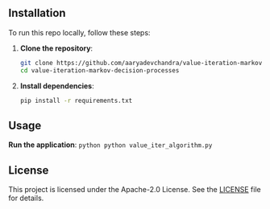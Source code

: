 ## Installation

To run this repo locally, follow these steps:

1. **Clone the repository**:
    ```bash
    git clone https://github.com/aaryadevchandra/value-iteration-markov-decision-processes.git
    cd value-iteration-markov-decision-processes
    ```

2. **Install dependencies**:
    ```bash
    pip install -r requirements.txt
    ```

## Usage

**Run the application**:
    ```python
    python value_iter_algorithm.py
    ```


## License

This project is licensed under the Apache-2.0 License. See the [LICENSE](LICENSE) file for details.
